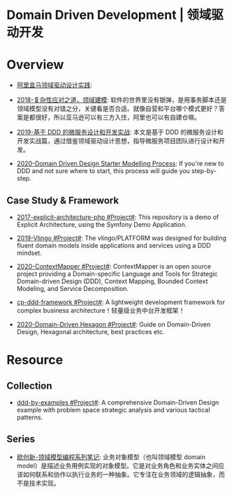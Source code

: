 # Domain Driven Development | 领域驱动开发

# Overview

- [阿里盒马领域驱动设计实践](https://mp.weixin.qq.com/s/NMtbP8X2AB0dbW3RzWrdhg):

- [2018-复杂性应对之道，领域建模](https://yq.aliyun.com/articles/582084): 软件的世界里没有银弹，是用事务脚本还是领域模型没有对错之分，关键看是否合适。就像自营和平台哪个模式更好？答案是都很好，所以亚马逊可以有三方入住，阿里也可以有自建仓嘛。

- [2019-基于 DDD 的微服务设计和开发实战](https://mp.weixin.qq.com/s/orOF1EKYoc4Z_0pmGOYNVg): 本文是基于 DDD 的微服务设计和开发实战篇，通过借鉴领域驱动设计思想，指导微服务项目团队进行设计和开发。

- [2020-Domain Driven Design Starter Modelling Process](https://github.com/ddd-crew/ddd-starter-modelling-process): If you're new to DDD and not sure where to start, this process will guide you step-by-step.

## Case Study & Framework

- [2017-explicit-architecture-php #Project#](https://github.com/hgraca/explicit-architecture-php): This repository is a demo of Explicit Architecture, using the Symfony Demo Application.

- [2019-Vlingo #Project#](https://docs.vlingo.io/): The vlingo/PLATFORM was designed for building fluent domain models inside applications and services using a DDD mindset.

- [2020-ContextMapper #Project#](https://contextmapper.org/): ContextMapper is an open source project providing a Domain-specific Language and Tools for Strategic Domain-driven Design (DDD), Context Mapping, Bounded Context Modeling, and Service Decomposition.

- [cp-ddd-framework #Project#](https://github.com/funkygao/cp-ddd-framework): A lightweight development framework for complex business architecture！轻量级业务中台开发框架！

- [2020-Domain-Driven Hexagon #Project#](https://github.com/Sairyss/domain-driven-hexagon): Guide on Domain-Driven Design, Hexagonal architecture, best practices etc.

# Resource

## Collection

- [ddd-by-examples #Project#](https://github.com/ddd-by-examples): A comprehensive Domain-Driven Design example with problem space strategic analysis and various tactical patterns.

## Series

- [欧创新-领域模型编程系列笔记](https://www.yuque.com/zhangxinyu/werifa/ghrs6k): 业务对象模型（也叫领域模型 domain model）是描述业务用例实现的对象模型。它是对业务角色和业务实体之间应该如何联系和协作以执行业务的一种抽象。它专注在业务领域的逻辑抽象，而不是技术实现。
